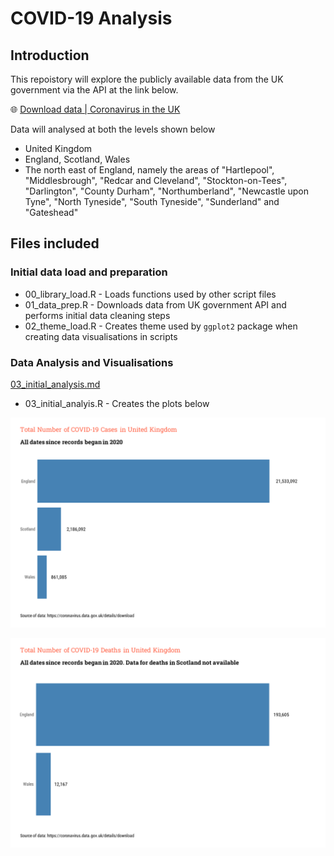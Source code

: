 # COVID-19 Analysis

## Introduction

This repoistory will explore the publicly available data from the UK government via the API at the link below.

🌐 [Download data | Coronavirus in the UK](https://coronavirus.data.gov.uk/details/download)

Data will analysed at both the levels shown below

- United Kingdom
- England, Scotland, Wales
- The north east of England, namely the areas of "Hartlepool", "Middlesbrough", "Redcar and Cleveland", "Stockton-on-Tees", "Darlington", "County Durham", "Northumberland", "Newcastle upon Tyne", "North Tyneside", "South Tyneside", "Sunderland" and "Gateshead"

## Files included

### Initial data load and preparation

- 00_library_load.R    - Loads functions used by other script files
- 01_data_prep.R       - Downloads data from UK government API and performs initial data cleaning steps
- 02_theme_load.R      - Creates theme used by `ggplot2` package when creating data visualisations in scripts

### Data Analysis and Visualisations

[03_initial_analysis.md](03_initial_analysis.md)

- 03_initial_analyis.R - Creates the plots below

![Cases by Country](https://github.com/gfcox1970/covid/blob/main/03_01_plot.png)

![Deaths by Country](https://github.com/gfcox1970/covid/blob/main/03_02_plot.png)


